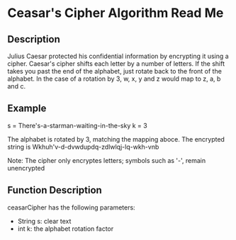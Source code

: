 # Ceasar's Cipher Algorithm Read Me

## Description

Julius Caesar protected his confidential information by encrypting it using a cipher. Caesar's cipher shifts each letter by a number of letters. If the shift takes you past the end of the alphabet, just rotate back to the front of the alphabet. In the case of a rotation by 3, w, x, y and z would map to z, a, b and c.

## Example

s = There's-a-starman-waiting-in-the-sky
k = 3

The alphabet is rotated by 3, matching the mapping aboce.  The encrypted string is Wkhuh'v-d-dvwdupdq-zdlwlqj-lq-wkh-vnb

Note: The cipher only encryptes letters; symbols such as '-', remain unencrypted

## Function Description

ceasarCipher has the following parameters:
- String s: clear text
- int k: the alphabet rotation factor